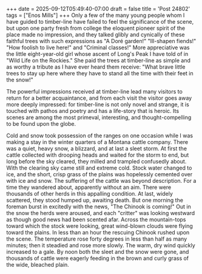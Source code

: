 +++
date = 2025-09-12T05:49:40-07:00
draft = false
title = 'Post 24802'
tags = ["Enos Mills"]
+++
Only a few of the many young people whom I have guided to timber-line have failed to feel the significance of the scene, but upon one party fresh from college the eloquent pioneer spirit of the place made no impression, and they talked glibly and cynically of these faithful trees with such expressions as "A Doré garden!" "Ill-shapen fiends!" "How foolish to live here!" and "Criminal classes!" More appreciative was the little eight-year-old girl whose ascent of Long's Peak I have told of in "Wild Life on the Rockies." She paid the trees at timber-line as simple and as worthy a tribute as I have ever heard them receive: "What brave little trees to stay up here where they have to stand all the time with their feet in the snow!"

The powerful impressions received at timber-line lead many visitors to return for a better acquaintance, and from each visit the visitor goes away more deeply impressed: for timber-line is not only novel and strange, it is touched with pathos and poetry and has a life-story that is heroic. Its scenes are among the most primeval, interesting, and thought-compelling to be found upon the globe.

Cold and snow took possession of the ranges on one occasion while I was making a stay in the winter quarters of a Montana cattle company. There was a quiet, heavy snow, a blizzard, and at last a sleet storm. At first the cattle collected with drooping heads and waited for the storm to end, but long before the sky cleared, they milled and trampled confusedly about. With the clearing sky came still and extreme cold. Stock water changed to ice, and the short, crisp grass of the plains was hopelessly cemented over with ice and snow. The suffering of the cattle was beyond description. For a time they wandered about, apparently without an aim. There were thousands of other herds in this appalling condition. At last, widely scattered, they stood humped up, awaiting death. But one morning the foreman burst in excitedly with the news, "The Chinook is coming!" Out in the snow the herds were aroused, and each "critter" was looking westward as though good news had been scented afar. Across the mountain-tops toward which the stock were looking, great wind-blown clouds were flying toward the plains. In less than an hour the rescuing Chinook rushed upon the scene. The temperature rose forty degrees in less than half as many minutes; then it steadied and rose more slowly. The warm, dry wind quickly increased to a gale. By noon both the sleet and the snow were gone, and thousands of cattle were eagerly feeding in the brown and curly grass of the wide, bleached plain.
